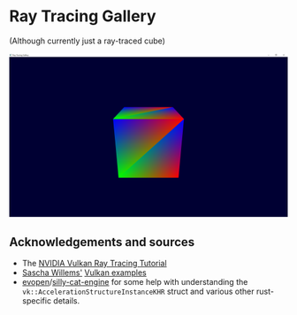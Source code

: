 # Ray Tracing Gallery

(Although currently just a ray-traced cube)

![](screenshot.png)

## Acknowledgements and sources

* The [NVIDIA Vulkan Ray Tracing Tutorial](https://nvpro-samples.github.io/vk_raytracing_tutorial_KHR/)
* [Sascha Willems'](https://github.com/SaschaWillems) [Vulkan examples](https://github.com/SaschaWillems/Vulkan/)
* [evopen](https://github.com/evopen)/[silly-cat-engine](https://github.com/evopen/silly-cat-engine) for some help with understanding the `vk::AccelerationStructureInstanceKHR` struct and various other rust-specific details.